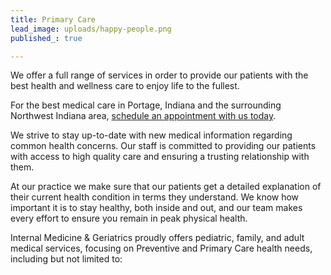 ```yaml
---
title: Primary Care
lead_image: uploads/happy-people.png
published_: true

---
```

We offer a full range of services in order to provide our patients with the best health and wellness care to enjoy life to the fullest.

For the best medical care in Portage, Indiana and the surrounding Northwest Indiana area, [schedule an appointment with us today](http://localhost:8000/book-appointment/current-patient).

We strive to stay up-to-date with new medical information regarding common health concerns. Our staff is committed to providing our patients with access to high quality care and ensuring a trusting relationship with them.

At our practice we make sure that our patients get a detailed explanation of their current health condition in terms they understand. We know how important it is to stay healthy, both inside and out, and our team makes every effort to ensure you remain in peak physical health.

Internal Medicine & Geriatrics proudly offers pediatric, family, and adult medical services, focusing on Preventive and Primary Care health needs, including but not limited to: